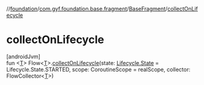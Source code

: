 //[foundation](../../../index.md)/[com.gyf.foundation.base.fragment](../index.md)/[BaseFragment](index.md)/[collectOnLifecycle](collect-on-lifecycle.md)

# collectOnLifecycle

[androidJvm]\
fun &lt;[T](collect-on-lifecycle.md)&gt; Flow&lt;[T](collect-on-lifecycle.md)&gt;.[collectOnLifecycle](collect-on-lifecycle.md)(state: [Lifecycle.State](https://developer.android.com/reference/kotlin/androidx/lifecycle/Lifecycle.State.html) = Lifecycle.State.STARTED, scope: CoroutineScope = realScope, collector: FlowCollector&lt;[T](collect-on-lifecycle.md)&gt;)